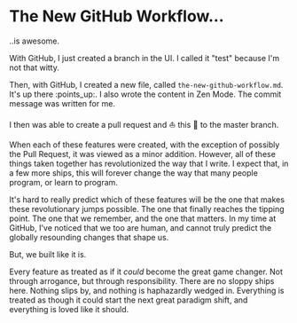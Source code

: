 # The New GitHub Workflow...

..is awesome.

With GitHub, I just created a branch in the UI. I called it "test" because I'm not that witty.

Then, with GitHub, I created a new file, called `the-new-github-workflow.md`. It's up there :points_up:. I also wrote the content in Zen Mode. The commit message was written for me.

I then was able to create a pull request and :boat: this :baby: to the master branch. 

When each of these features were created, with the exception of possibly the Pull Request, it was viewed as a minor 
addition. However, all of these things taken together has revolutionized the way that I write. I expect that, in a few more ships, this will forever change the way that many people program, or learn to program.

It's hard to really predict which of these features will be the one that makes these revolutionary jumps possible. The one that finally reaches the tipping point. The one that we remember, and the one that matters. In my time at GitHub, I've noticed that we too are human, and cannot truly predict the globally resounding changes that shape us.

But, we built like it is. 

Every feature as treated as if it _could_ become the great game changer. Not through arrogance, but through 
responsibility. There are no sloppy ships here. Nothing slips by, and nothing is haphazardly wedged in. Everything is 
treated as though it could start the next great paradigm shift, and everything is loved like it should. 

